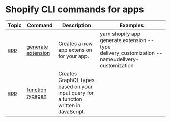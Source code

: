 # Shopify CLI commands for apps

| Topic | Command | Description | Examples |
| ----- | ------- | ----------- | -------- |
| [app](https://shopify.dev/docs/apps/tools/cli/commands#dev) | [generate extension](https://shopify.dev/docs/apps/tools/cli/commands#generate-extension) | Creates a new app extension for your app. | yarn shopify app generate extension --type delivery_customization --name=delivery-customization |
| [app](https://shopify.dev/docs/apps/tools/cli/commands#dev) | [function typegen](https://shopify.dev/docs/apps/tools/cli/commands#function-typegen) | Creates GraphQL types based on your input query for a function written in JavaScript. | |

